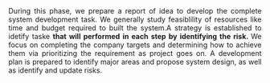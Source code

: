 

<div style='text-align: justify;'>
During this phase, we prepare a report of idea to develop the complete system development task. We generally study feasiblility of resources like time and budget required to built the system.A strategy is established to idetify taske <b>that will performed in each step by identifying the risk. </b> We focus on completing the company targets and determining how to achieve them via prioritizing the requirement as project goes on. A development plan is prepared to identify major areas and propose system design, as well as identify and update risks.
</div>

